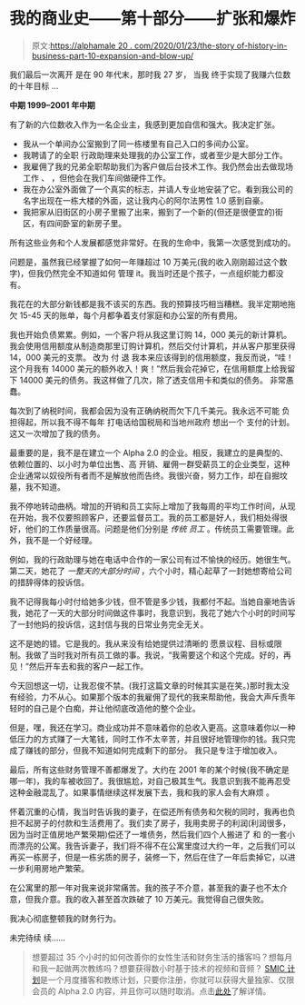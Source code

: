 # 我的商业史——第十部分——扩张和爆炸

> 原文:[https://alphamale 20 . com/2020/01/23/the-story of-history-in-business-part-10-expansion-and-blow-up/](https://alphamale20.com/2020/01/23/the-story-of-my-history-in-business-part-10-expansion-and-blow-up/)

我们最后一次离开 是在 90 年代末，那时我 27 岁， 当我 终于实现了我赚六位数的十年目标 …

**中期 1****999****–2001 年中期**

有了新的六位数收入作为一名企业主，我感到更加自信和强大。我决定扩张。

*   我从一个单间办公室搬到了同一栋楼里有自己入口的多间办公室。
*   我聘请了的全职 行政助理来处理我的办公室工作，或者至少是大部分工作。
*   我雇佣了我的兄弟全职帮助我们为客户做后台技术工作。我仍然会出去做现场工作 、 ，但他会在我们车间做硬件工作。
*   我在办公室外面做了一个真实的标志，并请人专业地安装了它。看到我公司的名字出现在一栋大楼的外面，这让我内心的阿尔法男性 1.0 感到自豪。
*   我把家从旧街区的小房子里搬了出来，搬到了一个新的(但还是很便宜的)街区，有四间卧室的新房子里。

所有这些业务和个人发展都感觉非常好。在我的生命中，我第一次感觉到成功的。

问题是，虽然我已经掌握了如何一年赚超过 10 万美元(我的收入刚刚超过这个数字)，但我仍然完全不知道如何 管理 it。我当时还是个孩子，一点组织能力都没有。

我花在的大部分新钱都是我不该买的东西。我的预算技巧相当糟糕。我半定期地拖欠 15-45 天的账单，每个月都争着支付家庭和办公室的所有费用。

我也开始负债累累。例如，一个客户将从我这里订购 14，000 美元的新计算机。我会使用信用额度从制造商那里订购计算机，然后交付计算机，并从客户那里获得 14，000 美元的支票。 改为 付 退 我本来应该得到的信用额度，我反而说，“哇！这个月我有 14000 美元的额外收入！爽！”然后我会花掉它，在信用额度上给我留下 14000 美元的债务。我这样做了几次，除了透支信用卡和类似的债务。 非常愚蠢。

每次到了纳税时间，我都会因为没有正确纳税而欠下几千美元。我永远不可能 负担得起，所以我不得不每年 打电话给国税局和当地州政府 想出一个 支付的计划。这又一次增加了我的债务。

最重要的是，我不是在建立一个 Alpha 2.0 的企业。相反，我建立的是典型的、依赖位置的、以小时为单位出售、高 开销、雇佣一群受薪员工的企业类型，这种企业通常以奴役所有者而不是解放他而告终。我很兴奋，努力工作，却在自掘坟墓，我不知道。

我不停地转动曲柄。增加的开销和员工实际上增加了我每周的平均工作时间，从现在开始，我不仅要照顾客户，还要监督员工。我的员工都是好人，我们相处得很好，他们的工作质量很高。问题是他们分别是 *传统* *员工* 。传统员工需要管理。此外，我不是一个好经理。

例如，我的行政助理与她在电话中合作的一家公司有过不愉快的经历。她很生气。第二天，她花了 *一整天的大部分时间* ，六个小时，精心起草了一封她想寄给公司的措辞得体的投诉信。

我不记得我每小时付给她多少钱，但不管是多少钱，我都付不起。当她自豪地告诉我，她花了一天的大部分时间做这件事时，我意识到，我花了她六个小时的时间写了一封他妈的投诉信，这封信与我的日常业务完全无关。

这不是她的错。它是我的。我从来没有给她提供过清晰的 愿景议程、目标或限制。我做了当时我对所有员工做的事。我说，“我需要这个和这个完成。好的，再见！”然后开车去和我的客户一起工作。

今天回想这一切，让我忍俊不禁。(我打这篇文章的时候其实是在笑。)那时我太没有经验，力不从心。如果那个版本的我雇佣了现代的我来帮助他，我会大声斥责年轻时的自己是个白痴，并让他彻底改造他的整个企业。

但是，嘿，我还在学习。商业成功并不意味着你的总收入更高。这意味着你以一种低压力的方式赚了一大笔钱，同时工作不太辛苦，并且很好地管理你的钱。我只完成了赚钱的部分，但我不知道如何完成剩下的部分。 我只是专注于增加收入。

最后，所有这些财务管理不善都爆发了。大约在 2001 年的某个时候(我不确定是哪一年)，我的车被收回了。我很尴尬，对自己极其生气。我意识到我不能再忍受这种金融混乱了。如果事情继续这样发展下去，我和我的家人会有大麻烦 。

怀着沉重的心情，我当时告诉我的妻子，在偿还所有债务和欠税的同时，我再也负担不起房子的付款和生活费用了。我们卖了房子，我用卖房子的利润(利润很多，因为当时正值房地产繁荣期)偿还了一堆债务，然后我们四个人搬进了 和 的一套小而漂亮的公寓。我告诉妻子，我们将不得不在公寓里度过大约一年，之后我们可以再买一栋房子，但是一栋劣质的房子，装修一下，然后在住了一年后卖掉它，以进一步利用房地产繁荣。

在公寓里的那一年对我来说非常痛苦。我的孩子不介意，甚至我的妻子也不太介意，但我介意。我的收入甚至首次跌破了 10 万美元。我觉得自己很失败。

我决心彻底整顿我的财务行为。

未完待续 续……

> 想要超过 35 个小时的如何改善你的女性生活和财务生活的播客吗？想每月和我一起做两次教练吗？想要获得数小时基于技术的视频和音频？ [SMIC 计划](https://alphamale20.kartra.com/page/vIL17)是一个月度播客和教练计划，只要你注册，你就可以获得大量独家、仅限会员的 Alpha 2.0 内容，并且你可以随时取消。点击[此处](https://alphamale20.kartra.com/page/vIL17)了解详情。